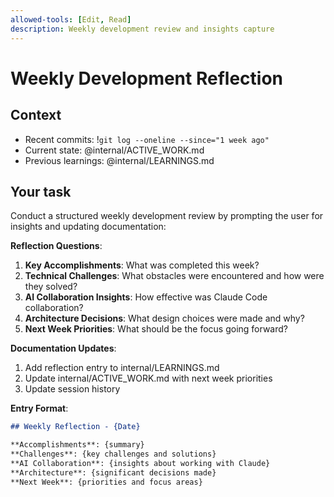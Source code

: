 ```yaml
---
allowed-tools: [Edit, Read]
description: Weekly development review and insights capture
---
```


# Weekly Development Reflection

## Context
- Recent commits: !`git log --oneline --since="1 week ago"`
- Current state: @internal/ACTIVE_WORK.md
- Previous learnings: @internal/LEARNINGS.md

## Your task
Conduct a structured weekly development review by prompting the user for insights and updating documentation:

**Reflection Questions**:
1. **Key Accomplishments**: What was completed this week?
2. **Technical Challenges**: What obstacles were encountered and how were they solved?
3. **AI Collaboration Insights**: How effective was Claude Code collaboration?
4. **Architecture Decisions**: What design choices were made and why?
5. **Next Week Priorities**: What should be the focus going forward?

**Documentation Updates**:
1. Add reflection entry to internal/LEARNINGS.md
2. Update internal/ACTIVE_WORK.md with next week priorities
3. Update session history

**Entry Format**:
```markdown
## Weekly Reflection - {Date}

**Accomplishments**: {summary}
**Challenges**: {key challenges and solutions}
**AI Collaboration**: {insights about working with Claude}
**Architecture**: {significant decisions made}
**Next Week**: {priorities and focus areas}
```